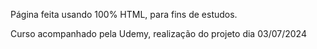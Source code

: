 Página feita usando 100% HTML, para fins de estudos.

Curso acompanhado pela Udemy, realização do projeto dia 03/07/2024
